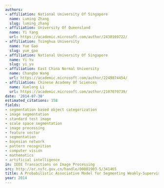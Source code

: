 ```yaml
---
authors:
- affiliation: National University Of Singapore
  name: Luming Zhang
  slug: luming_zhang
- affiliation: University Of Queensland
  name: Yi Yang
  url: https://academic.microsoft.com/author/2430169722/
- affiliation: Tsinghua University
  name: Yue Gao
  slug: yue_gao
- affiliation: National University Of Singapore
  name: Yi Yu
  slug: yi_yu
- affiliation: East China Normal University
  name: Changbo Wang
  url: https://academic.microsoft.com/author/2249874454/
- affiliation: Chinese Academy Of Sciences
  name: Xuelong Li
  url: https://academic.microsoft.com/author/2107070739/
date: '2014-07-30'
estimated_citations: 158
fields:
- segmentation based object categorization
- image segmentation
- standard test image
- scale space segmentation
- image processing
- feature vector
- segmentation
- bayesian network
- pattern recognition
- computer vision
- mathematics
- artificial intelligence
in: IEEE Transactions on Image Processing
src: http://or.nsfc.gov.cn/handle/00001903-5/341465
title: A Probabilistic Associative Model for Segmenting Weakly-Supervised Images.
year: 2014
---
```

